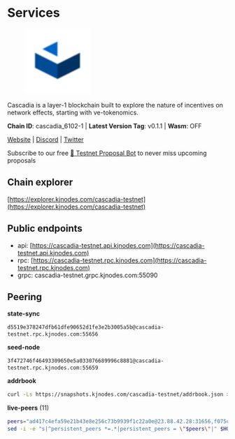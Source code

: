 # Services

<figure><img src="https://raw.githubusercontent.com/kj89/cosmos-images/main/logos/cascadia.png" width="150" alt=""><figcaption></figcaption></figure>

Cascadia is a layer-1 blockchain built to explore the  nature of incentives on network effects, starting  with ve-tokenomics.

**Chain ID**: cascadia_6102-1 | **Latest Version Tag**: v0.1.1 | **Wasm**: OFF

[Website](https://www.cascadia.foundation) | [Discord](https://discord.gg/cascadia) | [Twitter](https://twitter.com/CascadiaSystems)



Subscribe to our free [🤖 Testnet Proposal Bot](https://t.me/kjnodes_testnet_proposal_bot) to never miss upcoming proposals


## Chain explorer
[https://explorer.kjnodes.com/cascadia-testnet](https://explorer.kjnodes.com/cascadia-testnet)

## Public endpoints

* api: [https://cascadia-testnet.api.kjnodes.com](https://cascadia-testnet.api.kjnodes.com)
* rpc: [https://cascadia-testnet.rpc.kjnodes.com](https://cascadia-testnet.rpc.kjnodes.com)
* grpc: cascadia-testnet.grpc.kjnodes.com:55090

## Peering

**state-sync**

```text
d5519e378247dfb61dfe90652d1fe3e2b3005a5b@cascadia-testnet.rpc.kjnodes.com:55656
```

**seed-node**

```text
3f472746f46493309650e5a033076689996c8881@cascadia-testnet.rpc.kjnodes.com:55659
```

**addrbook**
```bash
curl -Ls https://snapshots.kjnodes.com/cascadia-testnet/addrbook.json > $HOME/.cascadiad/config/addrbook.json
```

**live-peers** (11)
```bash
peers="ad417c4efa59e21b43e8e256c73b9939f1c22a0e@23.88.42.28:31656,f075e82ca89acfbbd8ef845c95bd3d50574904f5@159.69.110.238:36656,36ca8d32631eeb973322aec9b8a9b810d5344cd4@91.201.113.194:56656,3979193577e4e379c6f81b130807ed8c8d4b4d84@5.189.178.222:36656,001933f36a6ec7c45b3c4cef073d0372daa5344d@194.163.155.84:49656,1d61222b7b8e180aacebfd57fbd2d8ab95ebdc4c@65.109.93.152:35656,45d9fba9830260e6ee302ab3b3802f354aa3e5d8@65.109.69.240:36656,21ca2712116138429aed3d72422379397c53fa86@65.109.65.248:34656,6541f56cd9dc3fd6239354a8be74bc3f8841f995@5.161.77.184:15656,fadb0419474828f6f340978aeba7893cca42f25f@65.109.157.236:26656,d5519e378247dfb61dfe90652d1fe3e2b3005a5b@65.109.68.190:55656"
sed -i -e "s|^persistent_peers *=.*|persistent_peers = \"$peers\"|" $HOME/.cascadiad/config/config.toml
```
